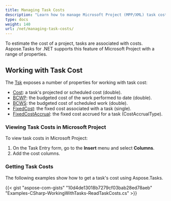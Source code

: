 ```yaml
---
title: Managing Task Costs
description: "Learn how to manage Microsoft Project (MPP/XML) task costs using Aspose.Tasks for .NET."
type: docs
weight: 140
url: /net/managing-task-costs/
---
```


To estimate the cost of a project, tasks are associated with costs. Aspose.Tasks for .NET supports this feature of Microsoft Project with a range of properties.

## **Working with Task Cost**
The [Tsk](https://apireference.aspose.com/tasks/net/aspose.tasks/tsk) exposes a number of properties for working with task cost:

- [Cost](https://apireference.aspose.com/tasks/net/aspose.tasks/tsk/fields/cost): a task's projected or scheduled cost (double).
- [BCWP](https://apireference.aspose.com/tasks/net/aspose.tasks/tsk/fields/bcwp): the budgeted cost of the work performed to date (double).
- [BCWS](https://apireference.aspose.com/tasks/net/aspose.tasks/tsk/fields/bcws): the budgeted cost of scheduled work (double).
- [FixedCost](https://apireference.aspose.com/tasks/net/aspose.tasks/tsk/fields/fixedcost): the fixed cost associated with a task (single).
- [FixedCostAccrual](https://apireference.aspose.com/tasks/net/aspose.tasks/tsk/fields/fixedcostaccrual): the fixed cost accrued for a task (CostAccrualType).

### **Viewing Task Costs in Microsoft Project**
To view task costs in Microsoft Project:

1. On the Task Entry form, go to the **Insert** menu and select **Columns**.
2. Add the cost columns.

### **Getting Task Costs**
The following examples show how to get a task's cost using Aspose.Tasks.

{{< gist "aspose-com-gists" "10d4de13018b7279cf03bab28ed78aeb" "Examples-CSharp-WorkingWithTasks-ReadTaskCosts.cs" >}}
